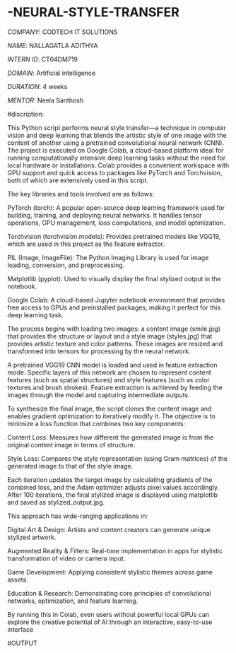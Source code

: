 # -NEURAL-STYLE-TRANSFER

*COMPANY*: CODTECH IT SOLUTIONS

*NAME*:  NALLAGATLA ADITHYA

*INTERN ID*: CT04DM719

*DOMAIN*: Artificial intelligence

*DURATION*:  4 weeks

*MENTOR*:  Neela Santhosh

#discription:

This Python script performs neural style transfer—a technique in computer vision and deep learning that blends the artistic style of one image with the content of another using a pretrained convolutional neural network (CNN). The project is executed on Google Colab, a cloud-based platform ideal for running computationally intensive deep learning tasks without the need for local hardware or installations. Colab provides a convenient workspace with GPU support and quick access to packages like PyTorch and Torchvision, both of which are extensively used in this script.

The key libraries and tools involved are as follows:

PyTorch (torch): A popular open-source deep learning framework used for building, training, and deploying neural networks. It handles tensor operations, GPU management, loss computations, and model optimization.

Torchvision (torchvision.models): Provides pretrained models like VGG19, which are used in this project as the feature extractor.

PIL (Image, ImageFile): The Python Imaging Library is used for image loading, conversion, and preprocessing.

Matplotlib (pyplot): Used to visually display the final stylized output in the notebook.

Google Colab: A cloud-based Jupyter notebook environment that provides free access to GPUs and preinstalled packages, making it perfect for this deep learning task.

The process begins with loading two images: a content image (smile.jpg) that provides the structure or layout and a style image (styles.jpg) that provides artistic texture and color patterns. These images are resized and transformed into tensors for processing by the neural network.

A pretrained VGG19 CNN model is loaded and used in feature extraction mode. Specific layers of this network are chosen to represent content features (such as spatial structures) and style features (such as color textures and brush strokes). Feature extraction is achieved by feeding the images through the model and capturing intermediate outputs.

To synthesize the final image, the script clones the content image and enables gradient optimization to iteratively modify it. The objective is to minimize a loss function that combines two key components:

Content Loss: Measures how different the generated image is from the original content image in terms of structure.

Style Loss: Compares the style representation (using Gram matrices) of the generated image to that of the style image.

Each iteration updates the target image by calculating gradients of the combined loss, and the Adam optimizer adjusts pixel values accordingly. After 100 iterations, the final stylized image is displayed using matplotlib and saved as stylized_output.jpg.

This approach has wide-ranging applications in:

Digital Art & Design: Artists and content creators can generate unique stylized artwork.

Augmented Reality & Filters: Real-time implementation in apps for stylistic transformation of video or camera input.

Game Development: Applying consistent stylistic themes across game assets.

Education & Research: Demonstrating core principles of convolutional networks, optimization, and feature learning.

By running this in Colab, even users without powerful local GPUs can explore the creative potential of AI through an interactive, easy-to-use interface

#OUTPUT


